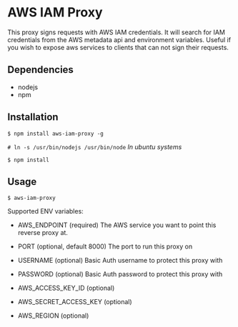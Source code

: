 AWS IAM Proxy
=============

This proxy signs requests with AWS IAM credentials. It will search for IAM credentials from the AWS metadata api and environment variables. Useful if you wish to expose aws services to clients that can not sign their requests.

Dependencies
------------
- nodejs
- npm

Installation
------------

`$ npm install aws-iam-proxy -g`

`# ln -s /usr/bin/nodejs /usr/bin/node`   *In ubuntu systems*

`$ npm install`

Usage
-----

`$ aws-iam-proxy`

Supported ENV variables:
- AWS_ENDPOINT (required)
  The AWS service you want to point this reverse proxy at.

- PORT (optional, default 8000)
  The port to run this proxy on

- USERNAME (optional)
  Basic Auth username to protect this proxy with

- PASSWORD (optional)
  Basic Auth password to protect this proxy with

- AWS_ACCESS_KEY_ID (optional)

- AWS_SECRET_ACCESS_KEY (optional)

- AWS_REGION (optional)
